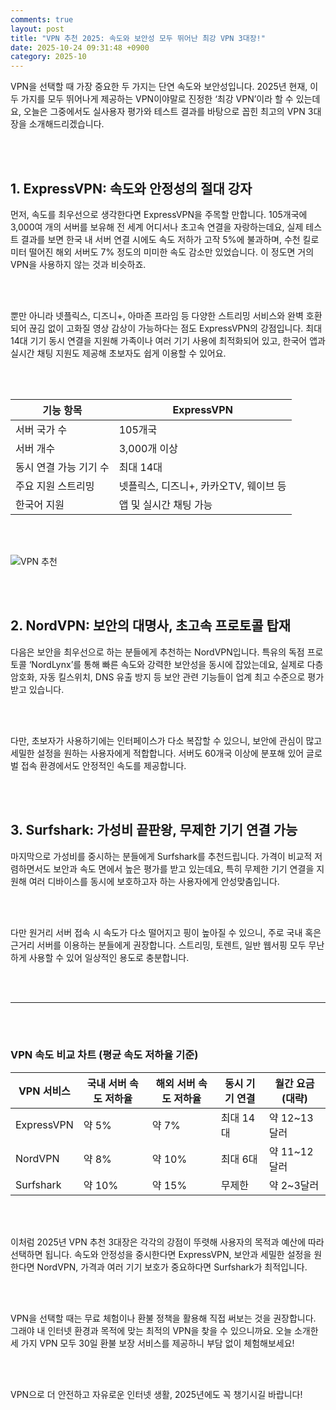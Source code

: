 ```yaml
---
comments: true
layout: post
title: "VPN 추천 2025: 속도와 보안성 모두 뛰어난 최강 VPN 3대장!"
date: 2025-10-24 09:31:48 +0900
category: 2025-10
---
```


VPN을 선택할 때 가장 중요한 두 가지는 단연 속도와 보안성입니다. 2025년 현재, 이 두 가지를 모두 뛰어나게 제공하는 VPN이야말로 진정한 ‘최강 VPN’이라 할 수 있는데요, 오늘은 그중에서도 실사용자 평가와 테스트 결과를 바탕으로 꼽힌 최고의 VPN 3대장을 소개해드리겠습니다.

<br><br>

## 1. ExpressVPN: 속도와 안정성의 절대 강자

먼저, 속도를 최우선으로 생각한다면 ExpressVPN을 주목할 만합니다. 105개국에 3,000여 개의 서버를 보유해 전 세계 어디서나 초고속 연결을 자랑하는데요, 실제 테스트 결과를 보면 한국 내 서버 연결 시에도 속도 저하가 고작 5%에 불과하며, 수천 킬로미터 떨어진 해외 서버도 7% 정도의 미미한 속도 감소만 있었습니다. 이 정도면 거의 VPN을 사용하지 않는 것과 비슷하죠.

<br><br>

뿐만 아니라 넷플릭스, 디즈니+, 아마존 프라임 등 다양한 스트리밍 서비스와 완벽 호환되어 끊김 없이 고화질 영상 감상이 가능하다는 점도 ExpressVPN의 강점입니다. 최대 14대 기기 동시 연결을 지원해 가족이나 여러 기기 사용에 최적화되어 있고, 한국어 앱과 실시간 채팅 지원도 제공해 초보자도 쉽게 이용할 수 있어요.

<br><br>

| 기능 항목 | ExpressVPN |
|-----------|------------|
| 서버 국가 수 | 105개국 |
| 서버 개수 | 3,000개 이상 |
| 동시 연결 가능 기기 수 | 최대 14대 |
| 주요 지원 스트리밍 | 넷플릭스, 디즈니+, 카카오TV, 웨이브 등 |
| 한국어 지원 | 앱 및 실시간 채팅 가능 |

<br><br>

![VPN 추천](https://images.unsplash.com/photo-1603985529862-9e12198c9a60?crop=entropy&cs=tinysrgb&fit=max&fm=jpg&ixid=M3w4MTk5NDN8MHwxfHNlYXJjaHwxfHxWUE58ZW58MHx8fHwxNzYxMTg1MzIxfDA&ixlib=rb-4.1.0&q=80&w=400)

<br><br>

## 2. NordVPN: 보안의 대명사, 초고속 프로토콜 탑재

다음은 보안을 최우선으로 하는 분들에게 추천하는 NordVPN입니다. 특유의 독점 프로토콜 ‘NordLynx’를 통해 빠른 속도와 강력한 보안성을 동시에 잡았는데요, 실제로 다층 암호화, 자동 킬스위치, DNS 유출 방지 등 보안 관련 기능들이 업계 최고 수준으로 평가받고 있습니다.

<br><br>

다만, 초보자가 사용하기에는 인터페이스가 다소 복잡할 수 있으니, 보안에 관심이 많고 세밀한 설정을 원하는 사용자에게 적합합니다. 서버도 60개국 이상에 분포해 있어 글로벌 접속 환경에서도 안정적인 속도를 제공합니다.

<br><br>

## 3. Surfshark: 가성비 끝판왕, 무제한 기기 연결 가능

마지막으로 가성비를 중시하는 분들에게 Surfshark를 추천드립니다. 가격이 비교적 저렴하면서도 보안과 속도 면에서 높은 평가를 받고 있는데요, 특히 무제한 기기 연결을 지원해 여러 디바이스를 동시에 보호하고자 하는 사용자에게 안성맞춤입니다.

<br><br>

다만 원거리 서버 접속 시 속도가 다소 떨어지고 핑이 높아질 수 있으니, 주로 국내 혹은 근거리 서버를 이용하는 분들에게 권장합니다. 스트리밍, 토렌트, 일반 웹서핑 모두 무난하게 사용할 수 있어 일상적인 용도로 충분합니다.

<br><br>

---

<br><br>

### VPN 속도 비교 차트 (평균 속도 저하율 기준)

| VPN 서비스 | 국내 서버 속도 저하율 | 해외 서버 속도 저하율 | 동시 기기 연결 | 월간 요금 (대략) |
|------------|----------------------|-----------------------|----------------|------------------|
| ExpressVPN | 약 5%                | 약 7%                 | 최대 14대      | 약 12~13달러     |
| NordVPN    | 약 8%                | 약 10%                | 최대 6대       | 약 11~12달러     |
| Surfshark  | 약 10%               | 약 15%                | 무제한         | 약 2~3달러       |

<br><br>

이처럼 2025년 VPN 추천 3대장은 각각의 강점이 뚜렷해 사용자의 목적과 예산에 따라 선택하면 됩니다. 속도와 안정성을 중시한다면 ExpressVPN, 보안과 세밀한 설정을 원한다면 NordVPN, 가격과 여러 기기 보호가 중요하다면 Surfshark가 최적입니다.

<br><br>

VPN을 선택할 때는 무료 체험이나 환불 정책을 활용해 직접 써보는 것을 권장합니다. 그래야 내 인터넷 환경과 목적에 맞는 최적의 VPN을 찾을 수 있으니까요. 오늘 소개한 세 가지 VPN 모두 30일 환불 보장 서비스를 제공하니 부담 없이 체험해보세요!

<br><br>

VPN으로 더 안전하고 자유로운 인터넷 생활, 2025년에도 꼭 챙기시길 바랍니다!